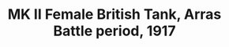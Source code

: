 ---
layout: product
title: "MK II Female British Tank, Arras Battle period, 1917      "
price: "1400" 
desc: "1/72 Maketa"
img_path: "/assets/img/MBLTD72006.webp"
brand: "MasterBox"
available: false
special_offer: false
new: false
soon: false
cat: "010000"
subcat: "015300"
subsubcat: "0N/A"
sifra: "MBLTD72006"
popular: false
---